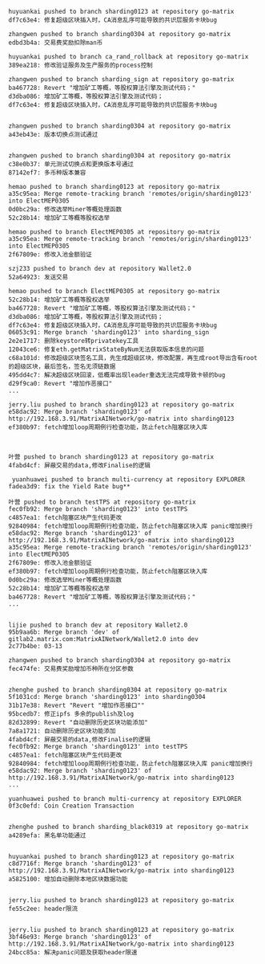 
    huyuankai pushed to branch sharding0123 at repository go-matrix
    df7c63e4: 修复超级区块插入时，CA消息乱序可能导致的共识层服务卡块bug

    zhangwen pushed to branch sharding0304 at repository go-matrix
    edbd3b4a: 交易费奖励扣除man币

    huyuankai pushed to branch ca_rand_rollback at repository go-matrix
    389ea218: 修改验证服务及生产服务的process控制

    zhangwen pushed to branch sharding_sign at repository go-matrix
    ba467728: Revert "增加矿工等概，等股权算法引擎及测试代码；"
    d3dba086: 增加矿工等概，等股权算法引擎及测试代码；
    df7c63e4: 修复超级区块插入时，CA消息乱序可能导致的共识层服务卡块bug


    zhangwen pushed to branch sharding0304 at repository go-matrix
    a43eb43e: 版本切换点测试通过


    zhangwen pushed to branch sharding0304 at repository go-matrix
    c38e0b37: 单元测试切换点和更换版本号通过
    87142ef7: 多币种版本兼容

    hemao pushed to branch sharding0123 at repository go-matrix
    a35c95ea: Merge remote-tracking branch 'remotes/origin/sharding0123' into ElectMEP0305
    0d0bc29a: 修改选举Miner等概处理函数
    52c28b14: 增加矿工等概等股权选举

    hemao pushed to branch ElectMEP0305 at repository go-matrix
    a35c95ea: Merge remote-tracking branch 'remotes/origin/sharding0123' into ElectMEP0305
    2f67809e: 修改入池金额验证

    szj233 pushed to branch dev at repository Wallet2.0
    52a64923: 发送交易

    hemao pushed to branch ElectMEP0305 at repository go-matrix
    52c28b14: 增加矿工等概等股权选举
    ba467728: Revert "增加矿工等概，等股权算法引擎及测试代码；"
    d3dba086: 增加矿工等概，等股权算法引擎及测试代码；
    df7c63e4: 修复超级区块插入时，CA消息乱序可能导致的共识层服务卡块bug
    06053c91: Merge branch 'sharding0123' into sharding_sign
    2e2e1717: 删除keystore转privatekey工具
    12043ce6: 修复eth.getMatrixStateByNum无法获取版本信息的问题
    c68a101d: 修改超级区块签名工具，先生成超级区块，修改配置，再生成root导出含有root的超级区块，最后签名，签名无须链数据
    495dd4c7: 解决超级区块回滚，低概率出现leader重选无法完成导致卡顿的bug
    d29f9ca0: Revert "增加作恶接口"
    ...

    jerry.liu pushed to branch sharding0123 at repository go-matrix
    e58dac92: Merge branch 'sharding0123' of http://192.168.3.91/MatrixAINetwork/go-matrix into sharding0123
    ef380b97: fetch增加loop周期例行检查功能，防止fetch阻塞区块入库



    叶营 pushed to branch sharding0123 at repository go-matrix
    4fabd4cf: 屏蔽交易的data,修改Finalise的逻辑

     yuanhuawei pushed to branch multi-currency at repository EXPLORER
    fadea3d9: fix the Yield Rate bug**

    叶营 pushed to branch testTPS at repository go-matrix
    fec0fb92: Merge branch 'sharding0123' into testTPS
    c4857ea1: fetch阻塞区块产生代码更改
    92840984: fetch增加loop周期例行检查功能，防止fetch阻塞区块入库 panic增加换行
    e58dac92: Merge branch 'sharding0123' of http://192.168.3.91/MatrixAINetwork/go-matrix into sharding0123
    a35c95ea: Merge remote-tracking branch 'remotes/origin/sharding0123' into ElectMEP0305
    2f67809e: 修改入池金额验证
    ef380b97: fetch增加loop周期例行检查功能，防止fetch阻塞区块入库
    0d0bc29a: 修改选举Miner等概处理函数
    52c28b14: 增加矿工等概等股权选举
    ba467728: Revert "增加矿工等概，等股权算法引擎及测试代码；"
    ...


    lijie pushed to branch dev at repository Wallet2.0
    95b9aa6b: Merge branch 'dev' of gitlab2.matrix.com:MatrixAINetwork/Wallet2.0 into dev
    2c77b4be: 03-13

    zhangwen pushed to branch sharding0304 at repository go-matrix
    fec474fe: 交易费奖励增加币种所在分区参数


    zhenghe pushed to branch sharding0304 at repository go-matrix
    5f1031cd: Merge branch 'sharding0123' into sharding0304
    31b17e38: Revert "Revert "增加作恶接口""
    95bcedb7: 修正ipfs 多余的publish及log
    82d32899: Revert "自动删除历史区块功能添加"
    7a8a1721: 自动删除历史区块功能添加
    4fabd4cf: 屏蔽交易的data,修改Finalise的逻辑
    fec0fb92: Merge branch 'sharding0123' into testTPS
    c4857ea1: fetch阻塞区块产生代码更改
    92840984: fetch增加loop周期例行检查功能，防止fetch阻塞区块入库 panic增加换行
    e58dac92: Merge branch 'sharding0123' of http://192.168.3.91/MatrixAINetwork/go-matrix into sharding0123
    ...

    yuanhuawei pushed to branch multi-currency at repository EXPLORER
    0f3c0efd: Coin Creation Transaction


    zhenghe pushed to branch sharding_black0319 at repository go-matrix
    a4289efa: 黑名单功能通过


    huyuankai pushed to branch sharding0123 at repository go-matrix
    c8d7716f: Merge branch 'sharding0123' of http://192.168.3.91/MatrixAINetwork/go-matrix into sharding0123
    a5825100: 增加自动删除本地区块数据功能


    jerry.liu pushed to branch sharding0123 at repository go-matrix
    fe55c2ee: header限流


    jerry.liu pushed to branch sharding0123 at repository go-matrix
    3bf46e93: Merge branch 'sharding0123' of http://192.168.3.91/MatrixAINetwork/go-matrix into sharding0123
    24bcc85a: 解决panic问题及获取header限速
